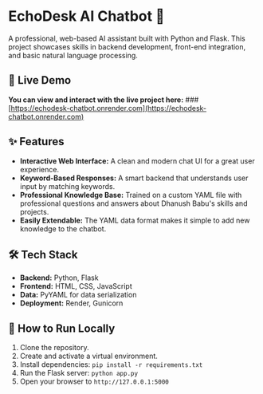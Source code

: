 # EchoDesk AI Chatbot 🤖

A professional, web-based AI assistant built with Python and Flask. This project showcases skills in backend development, front-end integration, and basic natural language processing.

## 🚀 Live Demo

**You can view and interact with the live project here:** ### [https://echodesk-chatbot.onrender.com](https://echodesk-chatbot.onrender.com)



## ✨ Features

* **Interactive Web Interface:** A clean and modern chat UI for a great user experience.
* **Keyword-Based Responses:** A smart backend that understands user input by matching keywords.
* **Professional Knowledge Base:** Trained on a custom YAML file with professional questions and answers about Dhanush Babu's skills and projects.
* **Easily Extendable:** The YAML data format makes it simple to add new knowledge to the chatbot.

## 🛠️ Tech Stack

* **Backend:** Python, Flask
* **Frontend:** HTML, CSS, JavaScript
* **Data:** PyYAML for data serialization
* **Deployment:** Render, Gunicorn

## 🚀 How to Run Locally

1.  Clone the repository.
2.  Create and activate a virtual environment.
3.  Install dependencies: `pip install -r requirements.txt`
4.  Run the Flask server: `python app.py`
5.  Open your browser to `http://127.0.0.1:5000`
